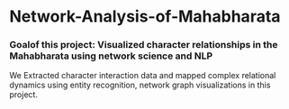 # Network-Analysis-of-Mahabharata
### Goalof this project: Visualized character relationships in the Mahabharata using network science and NLP
We Extracted character interaction data and mapped complex relational dynamics using entity recognition, network graph visualizations in this project.
